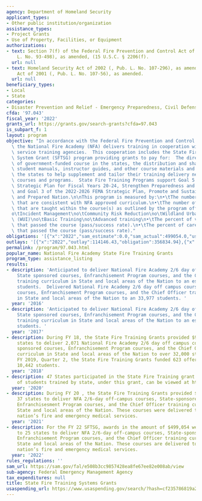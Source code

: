 ```yaml
---
agency: Department of Homeland Security
applicant_types:
- Other public institution/organization
assistance_types:
- Project Grants
- Use of Property, Facilities, or Equipment
authorizations:
- text: Section 7(f) of the Federal Fire Prevention and Control Act of 1974 (Pub.
    L. No. 93-498), as amended, (15 U.S.C. § 2206(f).
  url: null
- text: Homeland Security Act of 2002 (, Pub. L. No. 107-296), as amended  USA PATRIOT
    Act of 2001 (, Pub. L. No. 107-56), as amended.
  url: null
beneficiary_types:
- Local
- State
categories:
- Disaster Prevention and Relief - Emergency Preparedness, Civil Defense
cfda: '97.043'
fiscal_year: '2022'
grants_url: https://grants.gov/search-grants?cfda=97.043
is_subpart_f: 1
layout: program
objective: "In accordance with the Federal Fire Prevention and Control Act of 1974,\
  \ the National Fire Academy (NFA) delivers training in cooperation with State fire\
  \ service training agencies.  This cooperation includes the State Fire Training\
  \ System Grant (SFTSG) program providing grants to pay for:  The direct delivery\
  \ of government-funded course in the states, the distribution and sharing of the\
  \ student manuals, instructor guides, and other course materials and funding to\
  \ the states to help supplement and tailor their training delivery needs using FNA\
  \ courses and programs.  State Fire Training Programs support Goal 5 of the DHS\
  \ Strategic Plan for Fiscal Years 20-24, Strengthen Preparedness and Resilience,\
  \ and Goal 3 of the 2022-2026 FEMA Strategic Plan, Promote and Sustain a Ready FEMA\
  \ and Prepared Nation.\n\nThis program is measured by:\n•\tThe number of courses\
  \ that are consistent with NFA approved curriculum.\n•\tThe number of subjects (below)\
  \ that are taught within the course(s) as outlined by the program office:\no\tLeadership\n\
  o\tIncident Management\no\tCommunity Risk Reduction\no\tWildland Urban Interface\
  \ (WUI)\no\tBasic Training\no\tAdvanced training\n•\tThe percent of volunteer personnel\
  \ that passed the course (pass/success rate).\n•\tThe percent of career personnel\
  \ that passed the course (pass/success rate)."
obligations: '[{"x":"2022","sam_estimate":0.0,"sam_actual":499054.0,"usa_spending_actual":183924.65},{"x":"2023","sam_estimate":1000000.0,"sam_actual":0.0,"usa_spending_actual":222383.66},{"x":"2024","sam_estimate":1000000.0,"sam_actual":0.0,"usa_spending_actual":569783.86}]'
outlays: '[{"x":"2022","outlay":114146.43,"obligation":356834.94},{"x":"2023","outlay":356748.46,"obligation":640000.0},{"x":"2024","outlay":0.0,"obligation":720000.0}]'
permalink: /program/97.043.html
popular_name: National Fire Academy State Fire Training Grants
program_type: assistance_listing
results:
- description: 'Anticipated to deliver National Fire Academy 2/6 day off campus courses,
    State sponsored courses, Enfranchisement Program courses, and the Chief Officer
    training curriculum in State and local areas of the Nation to an estimated 45,000
    students.  Delivered National Fire Academy 2/6 day off campus courses, State sponsored
    courses, Enfranchisement Program courses, and the Chief Officer training curriculum
    in State and local areas of the Nation to an 33,977 students. '
  year: '2016'
- description: 'Anticipated to deliver National Fire Academy 2/6 day off campus courses,
    State sponsored courses, Enfranchisement Program courses, and the Chief Officer
    training curriculum in State and local areas of the Nation to an estimated 35,000
    students. '
  year: '2017'
- description: During FY 18, the State Fire Training Grants provided $940,000 to 47
    states to deliver 2,071 National Fire Academy 2/6 day off campus courses, State
    sponsored courses, Enfranchisement Program courses, and the Chief Officer training
    curriculum in State and local areas of the Nation to over 32,000 students. Through
    FY 2019, Quarter 2, the State Fire Training Grants funded 623 offerings to over
    10,442 students.
  year: '2018'
- description: 47 States participated in the State Fire Training grant.  Total number
    of students trained by state, under this grant, can be viewed at https://www.usfa.fema.gov/training/nfa/about/profiles
  year: '2020'
- description: During FY 20 , the State Fire Training Grants provided $627,191 to
    37 states to deliver NFA 2/6-day off-campus courses, State-sponsored courses,
    Enfranchisesment Program courses, and the Chief Officer training curriculum in
    State and local areas of the Nation. These courses were delivered to bolster the
    nation’s fire and emergency medical services.
  year: '2021'
- description: For the FY 22 SFTSG, awards in the amount of $499,054 were provided
    to 25 states to deliver NFA 2/6-day off-campus courses, State-sponsored courses,
    Enfranchisement Program courses, and the Chief Officer training curriculum in
    State and local areas of the Nation. These courses are delivered to bolster the
    nation’s fire and emergency medical services.
  year: '2022'
rules_regulations: ''
sam_url: https://sam.gov/fal/e508b3cc9857428ea8fe67ee82e008ab/view
sub-agency: Federal Emergency Management Agency
tax_expenditures: null
title: State Fire Training Systems Grants
usaspending_url: https://www.usaspending.gov/search/?hash=cf235786819a200ca7e16b48f4bbcaa7
---
```


